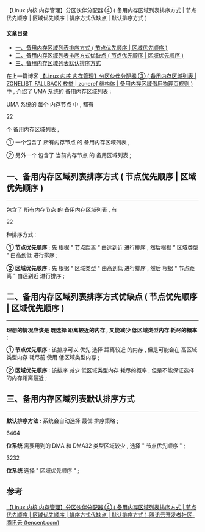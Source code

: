 【Linux 内核 内存管理】分区伙伴分配器 ④ ( 备用内存区域列表排序方式 | 节点优先顺序 | 区域优先顺序 | 排序方式优缺点 | 默认排序方式 )

#### 文章目录

-   [一、备用内存区域列表排序方式 ( 节点优先顺序 | 区域优先顺序 )](https://cloud.tencent.com/developer?from_column=20421&from=20421)
-   [二、备用内存区域列表排序方式优缺点 ( 节点优先顺序 | 区域优先顺序 )](https://cloud.tencent.com/developer?from_column=20421&from=20421)
-   [三、备用内存区域列表默认排序方式](https://cloud.tencent.com/developer?from_column=20421&from=20421)

在上一篇博客 [【Linux 内核 内存管理】分区伙伴分配器 ③ ( 备用内存区域列表 | ZONELIST\_FALLBACK 枚举 | zoneref 结构体 | 备用内存区域借用物理页规则 )](https://cloud.tencent.com/developer/tools/blog-entry?target=https%3A%2F%2Fhanshuliang.blog.csdn.net%2Farticle%2Fdetails%2F124342397%3Fspm%3D1001.2014.3001.5502&source=article&objectId=2253542) 中 , 介绍了 UMA 系统的 备用内存区域列表 :

UMA 系统的 每个 内存节点 中 , 都有

22

个 备用内存区域列表 ,

① 一个包含了 所有内存节点 的 备用内存区域列表 ,

② 另外一个 包含了 当前内存节点 的 备用区域列表 ;

## 一、备用内存区域列表排序方式 ( 节点优先顺序 | 区域优先顺序 )

* * *

包含了 所有内存节点 的 备用内存区域列表 , 有

22

种排序方式 :

**① 节点优先顺序 :** 先 根据 " 节点距离 “ 由远到近 进行排序 , 然后根据 ” 区域类型 " 由高到低 进行排序 ;

**② 区域优先顺序 :** 先 根据 " 区域类型 " 由高到低 进行排序 , 然后 根据 " 节点距离 " 由远到近 进行排序 ;

## 二、备用内存区域列表排序方式优缺点 ( 节点优先顺序 | 区域优先顺序 )

* * *

**理想的情况应该是 既选择 距离较近的内存 , 又能减少 低区域类型内存 耗尽的概率 ;**

**① 节点优先顺序 :** 该排序可以 优先 选择 距离较近 的内存 , 但是可能会在 高区域类型内存 耗尽前 使用 低区域类型内存 ;

**② 区域优先顺序 :** 该排序 减少 低区域类型内存 耗尽的概率 , 但是不能保证选择的内存距离最近 ;

## 三、备用内存区域列表默认排序方式

* * *

**默认排序方法 :** 系统会自动选择 最优 排序策略 ;

6464

**位系统** 需要用到的 DMA 和 DMA32 类型区域较少 , 选择 " 节点优先顺序 " ;

3232

**位系统** 选择 " 区域优先顺序 " ;

## 参考

[【Linux 内核 内存管理】分区伙伴分配器 ④ ( 备用内存区域列表排序方式 | 节点优先顺序 | 区域优先顺序 | 排序方式优缺点 | 默认排序方式 )-腾讯云开发者社区-腾讯云 (tencent.com)](https://cloud.tencent.com/developer/article/2253542)